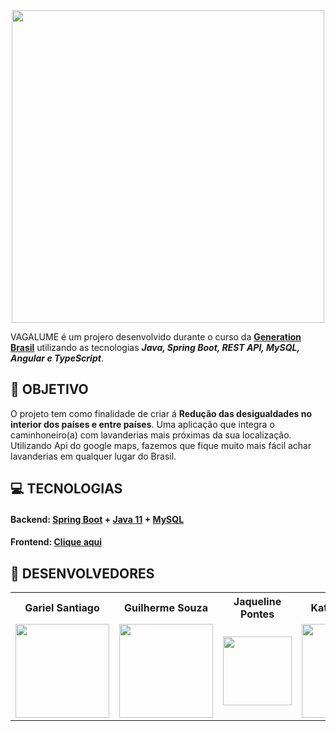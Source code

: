 <div align="center">

<img width="500em" src = "https://imgur.com/Blddkj8.png">

</div>  

VAGALUME é um projero desenvolvido durante o curso da **[Generation Brasil](https://brazil.generation.org/)**  utilizando as tecnologias ***Java, Spring Boot, REST API, MySQL, Angular e TypeScript***.

## **:rocket: OBJETIVO**

O projeto tem como finalidade de criar á **Redução das desigualdades  no interior dos países e entre países**.
Uma aplicação que integra o caminhoneiro(a) com lavanderias mais próximas da sua localização. Utilizando Api do google maps, fazemos que fique muito mais fácil achar lavanderias em qualquer lugar do Brasil.

## **:computer: TECNOLOGIAS**


#### **Backend:** [Spring Boot](https://spring.io/projects/spring-boot) + [Java 11](https://www.java.com/pt-BR/) + [MySQL](https://www.mysql.com/)
#### **Frontend:** <a href="https://github.com/KathllynSantos/Projeto_Integrador_Vagalume_Frontend">Clique aqui</a> 

## **:star2: DESENVOLVEDORES**

<div align=center>

<table style="width:100%">
  <tr align=center>
    <th><strong>Gariel Santiago</strong></th>
    <th><strong>Guilherme Souza</strong></th>
    <th><strong>Jaqueline Pontes</strong></th>
    <th><strong>Kathllyn Leticia </strong></th>
    <th><strong>Tânia Andrade</strong></th>
<th><strong>Willian Matheus</strong></th>
  </tr>
  <tr align=center>
    <td>
      <a href="https://github.com/Gabrielss095">
        <img width="150" src="https://user-images.githubusercontent.com/120657741/214204676-ea06033a-6e29-4042-94e1-6a8e12a59a18.jpg">
      </a>
    </td>
    <td>
      <a href="https://github.com/Gui1213x">
        <img width="150" src="https://user-images.githubusercontent.com/120657741/214204529-b9210ac0-c832-4e2f-8751-cbc0715e2b54.jpg">
      </a>
  </td>
    <td>
      <a href="https://github.com/jaquenunespontes">
        <img width="110" src="https://user-images.githubusercontent.com/120657741/214204150-3fd11d6f-1975-4999-9671-e692ec11a26c.jpeg">
      </a>
    </td>
    <td>
      <a href="https://github.com/KathllynLeticia">
        <img width="150" src="https://user-images.githubusercontent.com/120657741/214204091-17f4b3db-ccfe-42a3-9611-ef7ff75b6ff5.jpg">
      </a>
       <td>
      <a href="https://github.com/TaniaAndrade1984">
        <img width="150" src="https://user-images.githubusercontent.com/120657741/214204330-f8fefed0-77fe-4ab4-8e91-b561b52bbe6b.jpg">
      </a>
    </td>
      <td>
      <a href="https://github.com/OWillMatheuz">
        <img width="150" src="https://user-images.githubusercontent.com/120657741/214203983-f7417619-197b-4fbd-8322-7989f0ecdc9b.jpg">
      </a>
